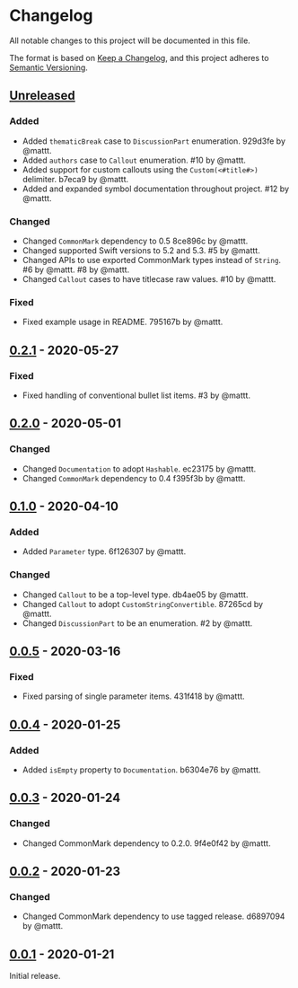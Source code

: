 # Changelog

All notable changes to this project will be documented in this file.

The format is based on [Keep a Changelog](https://keepachangelog.com/en/1.0.0/),
and this project adheres to [Semantic Versioning](https://semver.org/spec/v2.0.0.html).

## [Unreleased]

### Added

- Added `thematicBreak` case to `DiscussionPart` enumeration.
  929d3fe by @mattt.
- Added `authors` case to `Callout` enumeration.
  #10 by @mattt.
- Added support for custom callouts using the `Custom(<#title#>)` delimiter.
  b7eca9 by @mattt.
- Added and expanded symbol documentation throughout project.
  #12 by @mattt.

### Changed

- Changed `CommonMark` dependency to 0.5
  8ce896c by @mattt.
- Changed supported Swift versions to 5.2 and 5.3.
  #5 by @mattt.
- Changed APIs to use exported CommonMark types instead of `String`.
  #6 by @mattt.
  #8 by @mattt.
- Changed `Callout` cases to have titlecase raw values.
  #10 by @mattt.

### Fixed

- Fixed example usage in README.
  795167b by @mattt.

## [0.2.1] - 2020-05-27

### Fixed

- Fixed handling of conventional bullet list items.
  #3 by @mattt.

## [0.2.0] - 2020-05-01

### Changed

- Changed `Documentation` to adopt `Hashable`.
  ec23175 by @mattt.
- Changed `CommonMark` dependency to 0.4
  f395f3b by @mattt.

## [0.1.0] - 2020-04-10

### Added

- Added `Parameter` type.
  6f126307 by @mattt.

### Changed

- Changed `Callout` to be a top-level type.
  db4ae05 by @mattt.
- Changed `Callout` to adopt `CustomStringConvertible`.
  87265cd by @mattt.
- Changed `DiscussionPart` to be an enumeration.
  #2 by @mattt.

## [0.0.5] - 2020-03-16

### Fixed

- Fixed parsing of single parameter items.
  431f418 by @mattt.

## [0.0.4] - 2020-01-25

### Added

- Added `isEmpty` property to `Documentation`.
  b6304e76 by @mattt.

## [0.0.3] - 2020-01-24

### Changed

- Changed CommonMark dependency to 0.2.0.
  9f4e0f42 by @mattt.

## [0.0.2] - 2020-01-23

### Changed

- Changed CommonMark dependency to use tagged release.
  d6897094 by @mattt.

## [0.0.1] - 2020-01-21

Initial release.

[unreleased]: https://github.com/SwiftDocOrg/SwiftMarkup/compare/0.2.1...main
[0.2.1]: https://github.com/SwiftDocOrg/SwiftMarkup/releases/tag/0.2.1
[0.2.0]: https://github.com/SwiftDocOrg/SwiftMarkup/releases/tag/0.2.0
[0.1.0]: https://github.com/SwiftDocOrg/SwiftMarkup/releases/tag/0.1.0
[0.0.5]: https://github.com/SwiftDocOrg/SwiftMarkup/releases/tag/0.0.5
[0.0.4]: https://github.com/SwiftDocOrg/SwiftMarkup/releases/tag/0.0.4
[0.0.3]: https://github.com/SwiftDocOrg/SwiftMarkup/releases/tag/0.0.3
[0.0.2]: https://github.com/SwiftDocOrg/SwiftMarkup/releases/tag/0.0.2
[0.0.1]: https://github.com/SwiftDocOrg/SwiftMarkup/releases/tag/0.0.1
